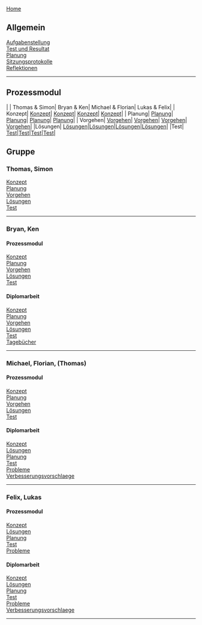 [Home](home)  
   
## Allgemein  
[Aufgabenstellung](AufgabenstellungTeam)  
[Test und Resultat](TestUndResultatTeam)  
[Planung](PlanungTeam)   
[Sitzungsprotokolle](Sitzungsprotokolle)     
[Reflektionen](Reflektionen)    
*** 
 
## Prozessmodul 
| | Thomas & Simon| Bryan & Ken| Michael & Florian| Lukas & Felix|
| Konzept| [Konzept](KonzeptST)| [Konzept](KonzeptBK)| [Konzept](KonzeptMF)| [Konzept](KonzeptFL)|
| Planung| [Planung](PlanungST)| [Planung](PlanungBK)| [Planung](PlanungMF)| [Planung](PlanungFL)|
| Vorgehen| [Vorgehen](VorgehenST)| [Vorgehen](VorgehenBK)| [Vorgehen](VorgehenMF)| [Vorgehen](VorgehenFL)|
|Lösungen| [Lösungen](LoesungenST)|[Lösungen](LoesungenBK)|[Lösungen](LoesungenMF)|[Lösungen](LoesungenFL)|
|Test| [Test](TestST)|[Test](TestBK)|[Test](TestMF)|[Test](TestFL)|

## Gruppe
### Thomas, Simon 
[Konzept](KonzeptST)  
[Planung](PlanungST)    
[Vorgehen](VorgehenST)   
[Lösungen](LoesungenST)   
[Test](TestST)    

***
### Bryan, Ken  
#### Prozessmodul
[Konzept](KonzeptBK)  
[Planung](PlanungBK)  
[Vorgehen](VorgehenBK)  
[Lösungen](LoesungenBK)  
[Test](TestBK)  
#### Diplomarbeit
[Konzept](KonzeptBKDA)  
[Planung](PlanungBKDA)  
[Vorgehen](VorgehenBKDA)  
[Lösungen](LoesungenBKDA)  
[Test](TestBKDA)  
[Tagebücher](TagebuecherBK)
***
### Michael, Florian, (Thomas)  
#### Prozessmodul
[Konzept](KonzeptMF)  
[Planung](PlanungMF)  
[Vorgehen](VorgehenMF)  
[Lösungen](LoesungenMF)  
[Test](TestMF)  
#### Diplomarbeit  
[Konzept](KonzeptMFT)  
[Lösungen](LoesungenMFT)  
[Planung](PlanungMFT)  
[Test](TestMFT)  
[Probleme](ProblemeMFT)   
[Verbesserungsvorschlaege](VerbesserungsvorschlaegeMFT)
***

### Felix, Lukas  
#### Prozessmodul   
[Konzept](KonzeptFL)  
[Lösungen](LoesungenFL)  
[Planung](PlanungFL)  
[Test](TestFL)  
[Probleme](ProblemeFL)   
#### Diplomarbeit  
[Konzept](KonzeptFLDa)  
[Lösungen](LoesungenFLDa)  
[Planung](PlanungFLDa)  
[Test](TestFLDa)  
[Probleme](ProblemeFLDa)   
[Verbesserungsvorschlaege](VerbesserungsvorschlaegeFL)
***


